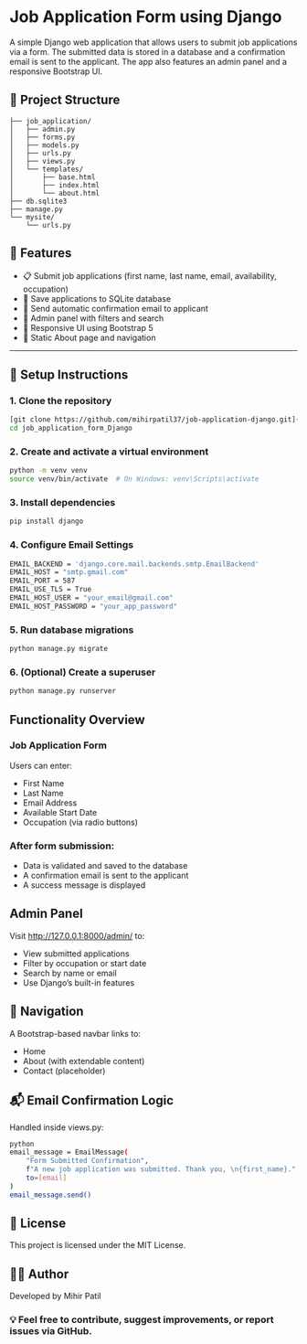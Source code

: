 # Job Application Form using Django
A simple Django web application that allows users to submit job applications via a form. The submitted data is stored in a database and a confirmation email is sent to the applicant. The app also features an admin panel and a responsive Bootstrap UI.



## 📂 Project Structure
```
├── job_application/
│   ├── admin.py
│   ├── forms.py
│   ├── models.py
│   ├── urls.py
│   ├── views.py
│   └── templates/
│       ├── base.html
│       ├── index.html
│       └── about.html
├── db.sqlite3
├── manage.py
└── mysite/
    └── urls.py
```


## 🚀 Features

- 📋 Submit job applications (first name, last name, email, availability, occupation)
- 💾 Save applications to SQLite database
- 📧 Send automatic confirmation email to applicant
- 🔐 Admin panel with filters and search
- 🧭 Responsive UI using Bootstrap 5
- 📄 Static About page and navigation

---

## 🔧 Setup Instructions

### 1. Clone the repository

```bash
[git clone https://github.com/mihirpatil37/job-application-django.git](https://github.com/mihirpatil37/app_15_job_application_form_Django.git)
cd job_application_form_Django
```

### 2. Create and activate a virtual environment
```bash
python -m venv venv
source venv/bin/activate  # On Windows: venv\Scripts\activate
```
### 3. Install dependencies
```bash
pip install django
```
### 4. Configure Email Settings
```bash
EMAIL_BACKEND = 'django.core.mail.backends.smtp.EmailBackend'
EMAIL_HOST = "smtp.gmail.com"
EMAIL_PORT = 587
EMAIL_USE_TLS = True
EMAIL_HOST_USER = "your_email@gmail.com"
EMAIL_HOST_PASSWORD = "your_app_password"
```
### 5. Run database migrations
```bash
python manage.py migrate
```
### 6. (Optional) Create a superuser
```bash
python manage.py runserver
```
## Functionality Overview
### Job Application Form
Users can enter:
- First Name
- Last Name
- Email Address
- Available Start Date
- Occupation (via radio buttons)
### After form submission:
- Data is validated and saved to the database
- A confirmation email is sent to the applicant
- A success message is displayed
## Admin Panel
Visit http://127.0.0.1:8000/admin/ to:
- View submitted applications
- Filter by occupation or start date
- Search by name or email
- Use Django’s built-in features

## 🧭 Navigation
A Bootstrap-based navbar links to:
- Home
- About (with extendable content)
- Contact (placeholder)

## 📬 Email Confirmation Logic
Handled inside views.py:
```bash
python
email_message = EmailMessage(
    "Form Submitted Confirmation",
    f"A new job application was submitted. Thank you, \n{first_name}.",
    to=[email]
)
email_message.send()
```
## 📄 License
This project is licensed under the MIT License.

## 👨‍💻 Author
Developed by Mihir Patil

### 💡 Feel free to contribute, suggest improvements, or report issues via GitHub.
